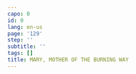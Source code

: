 ```yaml
---
capo: 0
id: 0
lang: en-us
page: '129'
step: ''
subtitle: ''
tags: []
title: MARY, MOTHER OF THE BURNING WAY
---
```

